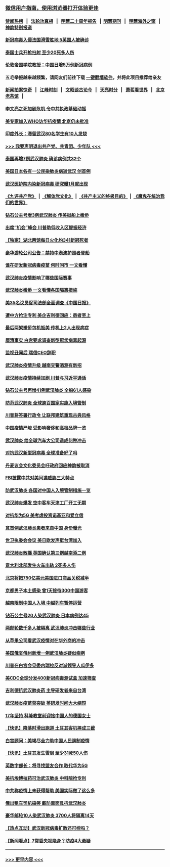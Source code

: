 ### [微信用户指南，使用浏览器打开体验更佳](https://github.com/gfw-breaker/banned-news1/blob/master/indexes/wechat-guide.md?t=0)
#### [禁闻热榜](热点新闻.md?t=0)  &nbsp;&nbsp;|&nbsp;&nbsp; [法轮功真相](https://github.com/gfw-breaker/truth/blob/master/README.md?t=0) &nbsp;&nbsp;|&nbsp;&nbsp; [明慧二十周年报告](https://github.com/gfw-breaker/mh-reports/blob/master/README.md?t=0) &nbsp;&nbsp;|&nbsp;&nbsp;[明慧期刊](https://github.com/gfw-breaker/mh-qikan) &nbsp;&nbsp;|&nbsp;&nbsp; [明慧海外之窗](https://github.com/gfw-breaker/mh-news/blob/master/README.md?t=0) &nbsp;&nbsp;|&nbsp;&nbsp; [神韵特别报道](https://github.com/gfw-breaker/mh-news/blob/master/shenyun.md?t=0)
#### [新冠病毒入侵法国滑雪胜地 5英国人被确诊](../pages/nsc418/n11854307.md?t=02090411) 
#### [泰国士兵开枪扫射 至少20死多人伤](../pages/nsc418/n11854276.md?t=02090411) 
#### [伦敦帝国学院教授：中国日增5万例新冠病例](../pages/nsc418/n11854174.md?t=02090411) 
#### 五毛举报越来越频繁，请网友们前往下载 [一键翻墙软件](https://github.com/gfw-breaker/ssr-accounts)，并将此项目推荐给亲友
#### [新闻拍案惊奇](https://github.com/gfw-breaker/banned-news1/blob/master/pages/link4.md) &nbsp;&nbsp;|&nbsp;&nbsp; [江峰时刻](https://github.com/gfw-breaker/banned-news1/blob/master/pages/link4.md) &nbsp;&nbsp;|&nbsp;&nbsp; [文昭谈古论今](https://github.com/gfw-breaker/banned-news1/blob/master/pages/link4.md) &nbsp;&nbsp;|&nbsp;&nbsp; [天亮时分](https://github.com/gfw-breaker/banned-news1/blob/master/pages/link4.md) &nbsp;&nbsp;|&nbsp;&nbsp; [萧茗看世界](https://github.com/gfw-breaker/banned-news1/blob/master/pages/link4.md) &nbsp;&nbsp;|&nbsp;&nbsp; [北京老茶馆](https://github.com/gfw-breaker/banned-news1/blob/master/pages/link4.md) &nbsp;&nbsp;|&nbsp;&nbsp; 
#### [李文亮之死加剧危机 令中共执政基础动摇](../pages/nsc418/n11854003.md?t=02090411) 
#### [美专家加入WHO访华抗疫情 北京仍未批准](../pages/nsc418/n11854043.md?t=02090411) 
#### [印度外长：滞留武汉80名学生有10人发烧](../pages/nsc418/n11853821.md?t=02090411) 
#### [>>> 我要声明退出共产党、共青团、少年队 <<<](https://github.com/begood0513/goodnews/blob/master/quit/letter.md) 
#### [泰国再增7例武汉肺炎 确诊病例共32个](../pages/nsc418/n11853808.md?t=02090411) 
#### [美国日本各有一公民染肺炎病逝武汉 创首例](../pages/nsc418/n11853509.md?t=02090411) 
#### [武汉医护院内染新冠病毒 研究曝1月就出现](../pages/nsc418/n11852928.md?t=02090411) 
#### [《九评共产党》](https://github.com/begood0513/9ping.md/blob/master/README.md) &nbsp;|&nbsp; [《解体党文化》](../../../../jtdwh.md/blob/master/README.md)  &nbsp;|&nbsp; [《共产主义的终极目的》](../../../../gczydzjmd.md/blob/master/README.md) &nbsp;|&nbsp; [《魔鬼在统治我们的世界》](../../../../mgztzwmdsj.md/blob/master/README.md) 
#### [钻石公主号增3例武汉肺炎 传美拟船上撤侨](../pages/nsc418/n11853240.md?t=02090411) 
#### [出席“机会”峰会 川普助低收入区提振经济](../pages/nsc418/n11853232.md?t=02090411) 
#### [【独家】湖北两馆每日火化约341新冠死者](../pages/nsc418/n11845444.md?t=02090411) 
#### [豪华游轮公司公告：禁持中港澳护照者登船](../pages/nsc418/n11852761.md?t=02090411) 
#### [谁在研发新冠病毒疫苗 何时问市 一文看懂](../pages/nsc418/n11852840.md?t=02090411) 
#### [武汉肺炎疫情影响了哪些国际赛事](../pages/nsc418/n11852441.md?t=02090411) 
#### [武汉肺炎撤侨 一文看懂各国隔离措施](../pages/nsc418/n11844216.md?t=02090411) 
#### [美35名议员促司法部全面调查《中国日报》](../pages/nsc418/n11852435.md?t=02090411) 
#### [遭中方抢注专利 美企吉利德回应：患者至上](../pages/nsc418/n11852037.md?t=02090411) 
#### [最后两架撤侨包机抵美 传机上2人出现病症](../pages/nsc418/n11852173.md?t=02090411) 
#### [厘清事实 白宫要求调查新型冠状病毒起源](../pages/nsc418/n11852106.md?t=02090411) 
#### [监视丑闻后 瑞信CEO辞职](../pages/nsc418/n11852127.md?t=02090411) 
#### [武汉肺炎疫情升级 越南交警酒测有新招](../pages/nsc418/n11851632.md?t=02090411) 
#### [武汉肺炎疫情持续加剧 川普与习近平通话](../pages/nsc418/n11851613.md?t=02090411) 
#### [钻石公主号再增41例武汉肺炎 全船61人感染](../pages/nsc418/n11850401.md?t=02090411) 
#### [防范武汉肺炎 全球逾百国家实施入境管制](../pages/nsc418/n11850557.md?t=02090411) 
#### [川普将签署行政令 让联邦建筑重现古典风格](../pages/nsc418/n11850654.md?t=02090411) 
#### [中国疫情严峻 受影响奢侈和高档品牌一览](../pages/nsc418/n11850319.md?t=02090411) 
#### [武汉肺炎 给全球汽车大公司造成何种冲击](../pages/nsc418/n11850056.md?t=02090411) 
#### [对抗武汉新型冠病毒 全球准备好了吗](../pages/nsc418/n11850142.md?t=02090411) 
#### [丹麦议会文化委员会吁政府回应神韵被取消](../pages/nsc418/n11849312.md?t=02090411) 
#### [FBI披露中共对美间谍威胁三大特点](../pages/nsc418/n11849700.md?t=02090411) 
#### [防武汉肺炎 各国对中国人入境管制措施一览](../pages/nsc418/n11838726.md?t=02090411) 
#### [武汉肺炎爆发 空中客车天津工厂开工无期](../pages/nsc418/n11849634.md?t=02090411) 
#### [对抗华为5G 美考虑投资诺基亚和爱立信](../pages/nsc418/n11849510.md?t=02090411) 
#### [意首例武汉肺炎患者来自中国 身份曝光](../pages/nsc418/n11849454.md?t=02090411) 
#### [世卫执委会会议 美日欧发声挺台湾加入](../pages/nsc418/n11849433.md?t=02090411) 
#### [武汉肺炎散播 英国确认第三例越南添二例](../pages/nsc418/n11849439.md?t=02090411) 
#### [意大利北部发生火车出轨 2死多人伤](../pages/nsc418/n11848999.md?t=02090411) 
#### [北京将把750亿美元美国进口商品关税减半](../pages/nsc418/n11848896.md?t=02090411) 
#### [京都男子本土感染 曾1天接待300中国游客](../pages/nsc418/n11848641.md?t=02090411) 
#### [越南限制中国人入境 中越列车暂停运营](../pages/nsc418/n11847844.md?t=02090411) 
#### [钻石公主号20人染武汉肺炎 日本病例达45](../pages/nsc418/n11847823.md?t=02090411) 
#### [两邮轮数千多人被隔离 武汉肺炎冲击哪些行业](../pages/nsc418/n11847456.md?t=02090411) 
#### [从苹果公司看武汉疫情对在华外商的冲击](../pages/nsc418/n11847586.md?t=02090411) 
#### [美国俄亥俄州新增一例武汉肺炎疑似病例](../pages/nsc418/n11847714.md?t=02090411) 
#### [川普在白宫会见委内瑞拉反对派领导人瓜伊多](../pages/nsc418/n11847391.md?t=02090411) 
#### [美CDC全球分发400新冠病毒测试盒 加速筛查](../pages/nsc418/n11847260.md?t=02090411) 
#### [吉利德抗武汉肺炎药 主导研发者来自台湾](../pages/nsc418/n11847064.md?t=02090411) 
#### [武汉肺炎疫苗获突破 英研发时间大大缩短](../pages/nsc418/n11846915.md?t=02090411) 
#### [17年坚持 科隆教堂前迎接中国人的德国女士](../pages/nsc418/n11846781.md?t=02090411) 
#### [【快讯】降落时滑出跑道 土耳其客机摔成三截](../pages/nsc418/n11847021.md?t=02090411) 
#### [白宫顾问：美竭尽全力助中国人民遏制疫情](../pages/nsc418/n11846756.md?t=02090411) 
#### [【快讯】土耳其发生雪崩 至少31死50人伤](../pages/nsc418/n11846680.md?t=02090411) 
#### [英数字部长：将寻找盟友合作 取代华为5G](../pages/nsc418/n11846485.md?t=02090411) 
#### [美抗埃博拉药可治武汉肺炎 中科院抢专利](../pages/nsc418/n11846409.md?t=02090411) 
#### [中共称疫情上未获得帮助 美国实际做了这么多](../pages/nsc418/n11846008.md?t=02090411) 
#### [俄出租车司机搞笑 戴防毒面具抗武汉肺炎](../pages/nsc418/n11845703.md?t=02090411) 
#### [豪华邮轮10人染武汉肺炎 3700人将隔离14天](../pages/nsc418/n11845543.md?t=02090411) 
#### [【热点互动】武汉新冠病毒扩散还可控吗？](../pages/nsc418/n11844750.md?t=02090411) 
#### [【新闻看点】7常委央视隐身？防疫4大悬疑](../pages/nsc418/n11844611.md?t=02090411) 

----
#### [ >>> 更早内容 <<< ](../indexes/nsc418-earlier.md)
